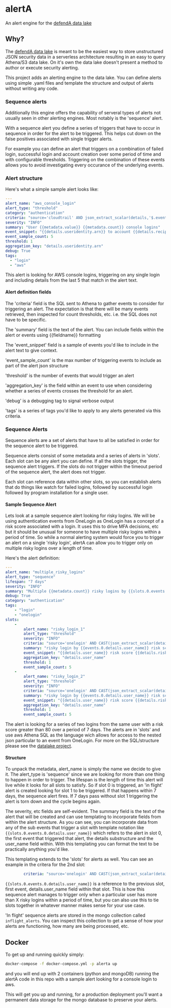 # alertA
An alert engine for the [defendA data lake](https://github.com/0xdefendA/defenda-data-lake)

## Why?
The [defendA data lake](https://github.com/0xdefendA/defenda-data-lake) is meant to be the easiest way to store unstructured JSON security data in a serverless architecture resulting in an easy to query Athena/S3 data lake. On it's own the data lake doesn't present a method to author or execute security alerting.

This project adds an alerting engine to the data lake. You can define alerts using simple .yaml files and template the structure and output of alerts without writing any code.

### Sequence alerts
Additionally this engine offers the capability of serveral types of alerts not usually seen in other alerting engines. Most notably is the 'sequence' alert.

With a sequence alert you define a series of triggers that have to occur in sequence in order for the alert to be triggered. This helps cut down on the false positives associated with single trigger alerts.

For example you can define an alert that triggers on a combination of failed login, successful login and account creation over some period of time and with configurable thresholds. Triggering on the combination of these events allows you to avoid investigating every occurance of the underlying events.


### Alert structure
Here's what a simple sample alert looks like:

```yaml
---
alert_name: "aws_console_login"
alert_type: "threshold"
category: "authentication"
criteria: "source='cloudtrail' AND json_extract_scalar(details,'$.eventname') = 'ConsoleLogin'"
severity: "INFO"
summary: "User {{metadata.value}} {{metadata.count}} console logins"
event_snippet: "{{details.useridentity.arn}} to account {{details.recipientaccountid}} from IP {{details.sourceipaddress}}"
event_sample_count: 5
threshold: 1
aggregation_key: "details.useridentity.arn"
debug: True
tags:
  - "login"
  - "aws"
```

This alert is looking for AWS console logins, triggering on any single login and including details from the last 5 that match in the alert text.

#### Alert definition fields
The 'criteria' field is the SQL sent to Athena to gather events to consider for triggering an alert. The expectation is that there will be many events retrieved, then inspected for count thresholds, etc. i.e. the SQL does not have to be specific.

The 'summary' field is the text of the alert. You can include fields within the alert or events using {{fieldname}} formatting

The 'event_snippet' field is a sample of events you'd like to include in the alert text to give context.

'event_sample_count' is the max number of triggering events to include as part of the alert json structure

'threshold' is the number of events that would trigger an alert

'aggregation_key' is the field within an event to use when considering whether a series of events crosses the threshold for an alert.

'debug' is a debugging tag to signal verbose output

'tags' is a series of tags you'd like to apply to any alerts generated via this criteria.

### Sequence Alerts
Sequence alerts are a set of alerts that have to all be satisfied in order for the sequence alert to be triggered.

Sequence alerts consist of some metadata and a series of alerts in 'slots'. Each slot can be any alert you can define. If all the slots trigger, the sequence alert triggers. If the slots do not trigger within the timeout period of the sequence alert, the alert does not trigger.

Each slot can reference data within other slots, so you can establish alerts that do things like watch for failed logins, followed by successful login followed by program installation for a single user.

#### Sample Sequence Alert
Lets look at a sample sequence alert looking for risky logins. We will be using authentication events from OneLogin as OneLogin has a concept of a risk score associated with a login. It uses this to drive MFA decisions, etc but it should be unusual for someone to have multiple risky logins within a period of time. So while a normal alerting system would force you to trigger an alert on a single 'risky login', alertA can allow you to trigger only on multiple risky logins over a length of time.

Here's the alert definition:
```yaml
---
alert_name: "multiple_risky_logins"
alert_type: "sequence"
lifespan: "7 days"
severity: "INFO"
summary: "Multiple {{metadata.count}} risky logins by {{slots.0.events.0.details.user_name}}"
debug: True
category: "authentication"
tags:
    - "login"
    - "onelogin"
slots:
    -
        alert_name: "risky_login_1"
        alert_type: "threshold"
        severity: "INFO"
        criteria: "source='onelogin' AND CAST(json_extract_scalar(details,'$.risk_score') as INTEGER)>80"
        summary: "risky login by {{events.0.details.user_name}} risk score: {{events.0.details.risk_score}}"
        event_snippet: "{{details.user_name}} risk score {{details.risk_score}} from IP {{details.sourceipaddress}}"
        aggregation_key: "details.user_name"
        threshold: 1
        event_sample_count: 5
    -
        alert_name: "risky_login_2"
        alert_type: "threshold"
        severity: "INFO"
        criteria: "source='onelogin' AND CAST(json_extract_scalar(details,'$.risk_score') as INTEGER)>80 AND json_extract_scalar(details,'$.user_name')='{{slots.0.events.0.details.user_name}}'"
        summary: "risky login by {{events.0.details.user_name}} risk score: {{events.0.details.risk_score}}"
        event_snippet: "{{details.user_name}} risk score {{details.risk_score}} from IP {{details.sourceipaddress}}"
        aggregation_key: "details.user_name"
        threshold: 1
        event_sample_count: 5

```

The alert is looking for a series of two logins from the same user with a risk score greater than 80 over a period of 7 days. The alerts are in 'slots' and use aws Athena SQL as the language wich allows for access to the nested json particular to an event from OneLogin. For more on the SQL/structure please see the [datalake project](https://github.com/0xdefendA/defenda-data-lake).

#### Structure
To unpack the metadata, alert_name is simply the name we decide to give it. The alert_type is 'sequence' since we are looking for more than one thing to happen in order to trigger. The lifespan is the length of time this alert will live while it looks for all slots to satisfy. So if slot 0 is triggered, an 'in flight' alert is created looking for slot 1 to be triggered. If that happens within 7 days, the sequence alert fires. If 7 days pass without slot 1 triggering the alert is torn down and the cycle begins again.

The severity, etc fields are self-evident. The summary field is the text of the alert that will be created and can use templating to incorporate fields from within the alert structure. As you can see, you can incorporate data from any of the sub events that trigger a slot with template notation like `{{slots.0.events.0.details.user_name}}` which refers to the alert in slot 0, the first event that triggered that alert, the details substructure and the user_name field within. With this templating you can format the text to be practically anything you'd like.

This templating extends to the 'slots' for alerts as well. You can see an example in the critera for the 2nd slot:

```yaml
        criteria: "source='onelogin' AND CAST(json_extract_scalar(details,'$.risk_score') as INTEGER)>80 AND position('Defaulted' IN json_extract_scalar(details,'$.risk_reasons'))=0 AND json_extract_scalar(details,'$.user_name')='{{slots.0.events.0.details.user_name}}'"
```
`{{slots.0.events.0.details.user_name}}` is a reference to the previous slot, first event, details.user_name field within that slot. This is how this sequence alert manages to trigger only when a particular user has more than X risky logins within a period of time, but you can also use this to tie slots together in whatever manner makes sense for your use case.

'In flight' sequence alerts are stored in the mongo collection called `inflight_alerts`. You can inspect this collection to get a sense of how your alerts are functioning, how many are being processed, etc.


## Docker
To get up and running quickly simply:

```bash
docker-compose -f docker-compose.yml -p alerta up
```
and you will end up with 2 containers (python and mongoDB) running the alertA code in this repo with a sample alert looking for a console login to aws.

This will get you up and running, for a production deployment you'll want a permanent data storage for the mongo database to preserve your alerts.

